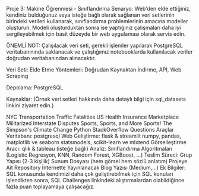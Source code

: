 Proje 3: Makine Öğrenmesi - Sınıflandırma
Senaryo:
Web'den elde ettiğiniz, kendiniz bulduğunuz veya isteğe bağlı olarak sağlanan veri setlerinin birindeki verileri kullanarak, sınıflandırma problemlerinin amacına modeller oluşturun. Modeli oluşturduktan sonra ise yaptığınız çalışmaları daha iyi sergileyebilmek için basit düzeyde bir web uygulaması olarak servis edin.

ÖNEMLİ NOT: Çalışılacak veri seti, gerekli işlemler yapılarak PostgreSQL veritabanınında saklanacak ve çalıştığımız notebooklarda kullanılacak veriler doğrudan veritabanından alınacaktır.

Veri Seti:
Elde Etme Yöntemleri: Doğrudan Kaynaktan İndirme, API, Web Scraping

Depolama: PostgreSQL

Kaynaklar: (Örnek veri setleri hakkında daha detaylı bilgi için sql_datasets linkini ziyaret edin.)

NYC Transportation
Traffic Fatalities
US Health Insurance Marketplace
Militarized Interstate Disputes
Sports, Sports, and More Sports!
The Simpson's
Climate Change
Python StackOverflow Questions
Araçlar
Veritabanı: postgresql
Web Geliştirme: flask & streamlit
numpy, pandas, matplotlib ve seaborn
statsmodels, scikit-learn ve mlxtend
Görselleştirme Aracı: qlik & tableau (isteğe bağlı)
Analiz:
Sınıflandırma Algoritmaları (Logistic Regresyon, KNN, Random Forest, XGBoost, ...)
Teslim Süreci:
Grup Yapısı (2-3 kişilik)
Sunum Dosyası (hem görsel hem sözlü anlatım)
Projeye Ait Repository
İnternette Yayınlanacak Blog Yazısı (Medium,...)
Ek Bilgiler:
SQL konusunda kendimizi daha çok geliştirebilmek için SQL konuları işlendikten sonra, SQL Challenges linkindeki alıştırmalardan olabildiğince fazla puan toplayamaya çalışacağız.
